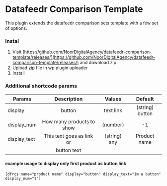 # Datafeedr Comparison Template

This plugin extends the datafeedr comparison sets template with a few set of options.

### Instal

1. Visit [https://github.com/NoorDigitalAgency/datafeedr-comparison-template/releases/](https://github.com/NoorDigitalAgency/datafeedr-comparison-template/releases/) and download zip
2. Upload zip file in wp plugin uploader
3. Install

### Additional shortcode params

| Params            | Description                  | Values                   | Default      |
|-------------------|:----------------------------:|:------------------------:|:------------:|
| display           | button | text link           | (string) button | text   | Dfr table              
| display_num       | How many products to show    | (number)                 | -1
| display_text      | This text goes as link or    | (string) any             | Product name
|                   | button text                  |                          |

#### example usage to display only first product as button link
```
[dfrcs name="product name" display="button" display_text="Im a button" display_num="1"] 
```